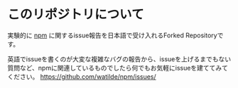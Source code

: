 # このリポジトリについて
実験的に [npm](https://github.com/npm/npm) に関するissue報告を日本語で受け入れるForked Repositoryです。

英語でissueを書くのが大変な複雑なバグの報告から、issueを上げるまでもない質問など、npmに関連しているものでしたら何でもお気軽にissueを建ててみてください。 https://github.com/watilde/npm/issues/
